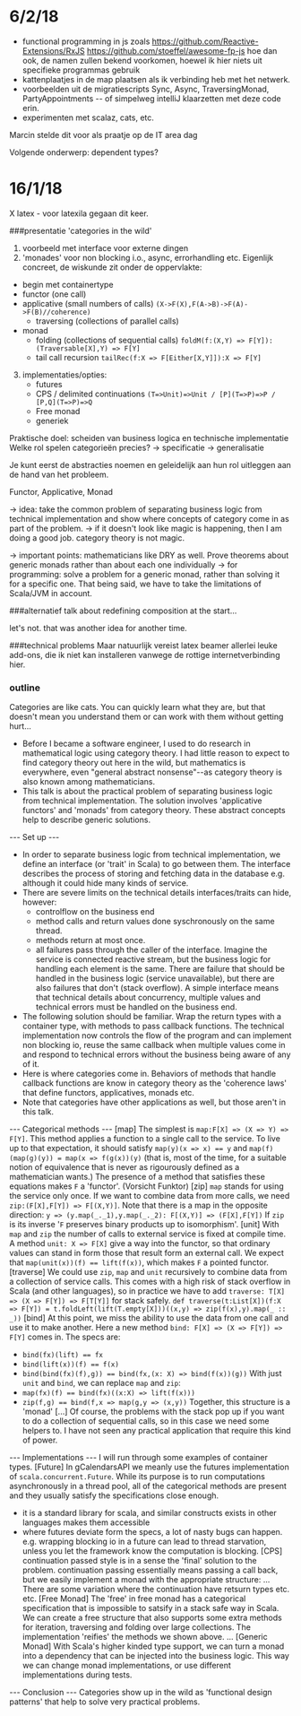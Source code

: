 # 6/2/18 
- functional programming in js
  zoals https://github.com/Reactive-Extensions/RxJS
  https://github.com/stoeffel/awesome-fp-js
  hoe dan ook, de namen zullen bekend voorkomen, hoewel ik hier niets uit specifieke programmas gebruik
- kattenplaatjes
  in de map plaatsen als ik verbinding heb met het netwerk.
- voorbeelden uit de migratiescripts
  Sync, Async, TraversingMonad, PartyAppointments -- of simpelweg intelliJ klaarzetten met deze code erin.
- experimenten met scalaz, cats, etc.

Marcin stelde dit voor als praatje op de IT area dag


Volgende onderwerp: dependent types?

# 16/1/18
X latex - voor latexila gegaan dit keer.


###presentatie 'categories in the wild'

1. voorbeeld met interface voor externe dingen
2. 'monades' voor non blocking i.o., async, errorhandling etc.
Eigenlijk concreet, de wiskunde zit onder de oppervlakte:
- begin met containertype
- functor (one call)
- applicative (small numbers of calls) `(X->F(X),F(A->B)->F(A)->F(B)//coherence)`
  + traversing (collections of parallel calls)
- monad
  + folding (collections of sequential calls)
  `foldM(f:(X,Y) => F[Y]):(Traversable[X],Y) => F[Y]`
  + tail call recursion
  `tailRec(f:X => F[Either[X,Y]]):X => F[Y]`
3. implementaties/opties:
   - futures
   - CPS / delimited continuations
     `(T=>Unit)=>Unit / [P](T=>P)=>P / [P,Q](T=>P)=>Q`
   - Free monad
   - generiek


Praktische doel: scheiden van business logica en technische implementatie
Welke rol spelen categorieën precies?
-> specificatie
-> generalisatie


Je kunt eerst de abstracties noemen en geleidelijk aan hun rol uitleggen aan de hand van het probleem.

Functor, Applicative, Monad


-> idea: take the common problem of separating business logic from technical implementation
and show where concepts of category come in as part of the problem.
-> if it doesn't look like magic is happening, then I am doing a good job.
   category theory is not magic.

-> important points: mathematicians like DRY as well. Prove theorems about generic monads rather than about each one individually
-> for programming: solve a problem for a generic monad, rather than solving it for a specific one.
That being said, we have to take the limitations of Scala/JVM in account.

###alternatief
talk about redefining composition at the start...

let's not. that was another idea for another time.

###technical problems
Maar natuurlijk vereist latex beamer allerlei leuke add-ons, die ik niet kan installeren vanwege de rottige internetverbinding hier.


### outline

Categories are like cats. You can quickly learn what they are, but that doesn't mean you understand them or can work with them without getting hurt...

- Before I became a software engineer, I used to do research in mathematical logic using category theory. I had little reason to expect to find category theory out here in the wild, but mathematics is everywhere, even "general abstract nonsense"--as category theory is also known among mathematicians.
- This talk is about the practical problem of separating business logic from technical implementation. The solution involves 'applicative functors' and 'monads' from category theory. These abstract concepts help to describe generic solutions.

--- Set up ---
- In order to separate business logic from technical implementation, we define an interface (or 'trait' in Scala) to go between them. The interface describes the process of storing and fetching data in the database e.g. although it could hide many kinds of service.
- There are severe limits on the technical details interfaces/traits can hide, however:
  - controlflow on the business end
  - method calls and return values done syschronously on the same thread.
  - methods return at most once.
  - all failures pass through the caller of the interface.
Imagine the service is connected reactive stream, but the business logic for handling each element is the same. There are failure that should be handled in the business logic (service unavailable), but there are also failures that don't (stack overflow). A simple interface means that technical details about concurrency, multiple values and technical errors must be handled on the business end.
- The following solution should be familiar. Wrap the return types with a container type, with methods to pass callback functions. The technical implementation now controls the flow of the program and can implement non blocking io, reuse the same callback when multiple values come in and respond to technical errors without the business being aware of any of it.
- Here is where categories come in. Behaviors of methods that handle callback functions are know in category theory as the 'coherence laws' that define functors, applicatives, monads etc.
- Note that categories have other applications as well, but those aren't in this talk.

--- Categorical methods ---
[map] The simplest is `map:F[X] => (X => Y) =>  F[Y]`. This method applies a function to a single call to the service. To live up to that expectation, it should satisfy `map(y)(x => x) == y` and `map(f)(map(g)(y)) = map(x => f(g(x))(y)` (that is, most of the time, for a suitable notion of equivalence that is never as rigourously defined as a mathematician wants.) The presence of a method that satisfies these equations makes `F` a 'functor'. (Vorsicht Funktor)
[zip] `map` stands for using the service only once. If we want to combine data from more calls, we need `zip:(F[X],F[Y]) => F[(X,Y)]`. Note that there is a map in the opposite direction:
`y => (y.map(_._1),y.map(_._2): F[(X,Y)] => (F[X],F[Y])` 
If `zip` is its inverse '`F` preserves binary products up to isomorphism'.
[unit] With `map` and `zip` the number of calls to external service is fixed at compile time. A method `unit: X => F[X]` give a way into the functor, so that ordinary values can stand in form those that result form an external call. We expect that `map(unit(x))(f) == lift(f(x))`, which makes `F` a pointed functor.
[traverse] We could use `zip`, `map` and `unit` recursively to combine data from a collection of service calls. This comes with a high risk of stack overflow in Scala (and other languages), so in practice we have to add `traverse: T[X] => (X => F[Y]) => F[T[Y]]` for stack safely. 
`def traverse(t:List[X])(f:X => F[Y]) = t.foldLeft(lift(T.empty[X]))((x,y) => zip(f(x),y).map(_ :: _))`
[bind] At this point, we miss the ability to use the data from one call and use it to make another. Here a new method `bind: F[X] => (X => F[Y]) => F[Y]` comes in. The specs are:
- `bind(fx)(lift) == fx`
- `bind(lift(x))(f) == f(x)`
- `bind(bind(fx)(f),g)) == bind(fx,(x: X) => bind(f(x))(g))`
With just `unit` and `bind`, we can replace `map` and `zip`:
- `map(fx)(f) == bind(fx)((x:X) => lift(f(x)))`
- `zip(f,g) == bind(f,x => map(g,y => (x,y))`
Together, this structure is a 'monad'
[...] Of course, the problems with the stack pop up if you want to do a collection of sequential calls, so in this case we need some helpers to. I have not seen any practical application that require this kind of power.

--- Implementations ---
I will run through some examples of container types.
[Future] In gCalendarsAPI we meanly use the futures implementation of `scala.concurrent.Future`. While its purpose is to run computations asynchronously in a thread pool, all of the categorical methods are present and they usually satisfy the specifications close enough.
- it is a standard library for scala, and similar constructs exists in other languages makes them accessible
- where futures deviate form the specs, a lot of nasty bugs can happen. e.g. wrapping blocking io in a future can lead to thread starvation, unless you let the framework know the computation is blocking.
[CPS] continuation passed style is in a sense the 'final' solution to the problem. continuation passing essentially means passing a call back, but we easily implement a monad with the appropriate structure:
...
There are some variation where the continuation have retsurn types etc. etc.
[Free Monad] 
The 'free' in free monad has a categorical specification that is impossible to satsify in a stack safe way in Scala. We can create a free structure that also supports some extra methods for iteration, traversing and folding over large collections. The implementation 'reifies' the methods we shown above.
...
[Generic Monad] With Scala's higher kinded type support, we can turn a monad into a dependency that can be injected into the business logic. This way we can change monad implementations, or use different implementations during tests.

--- Conclusion ---
Categories show up in the wild as 'functional design patterns' that help to solve very practical problems.




